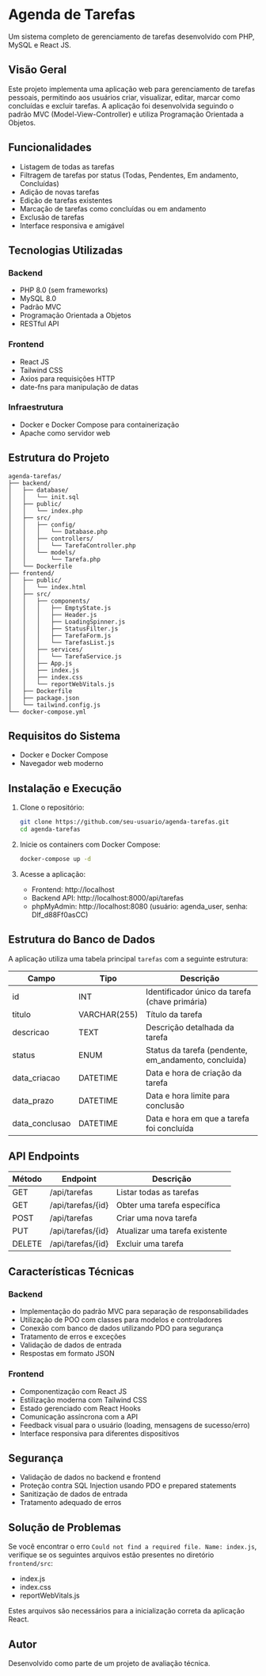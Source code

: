 # Agenda de Tarefas

Um sistema completo de gerenciamento de tarefas desenvolvido com PHP, MySQL e React JS.

## Visão Geral

Este projeto implementa uma aplicação web para gerenciamento de tarefas pessoais, permitindo aos usuários criar, visualizar, editar, marcar como concluídas e excluir tarefas. A aplicação foi desenvolvida seguindo o padrão MVC (Model-View-Controller) e utiliza Programação Orientada a Objetos.

## Funcionalidades

- Listagem de todas as tarefas
- Filtragem de tarefas por status (Todas, Pendentes, Em andamento, Concluídas)
- Adição de novas tarefas
- Edição de tarefas existentes
- Marcação de tarefas como concluídas ou em andamento
- Exclusão de tarefas
- Interface responsiva e amigável

## Tecnologias Utilizadas

### Backend
- PHP 8.0 (sem frameworks)
- MySQL 8.0
- Padrão MVC
- Programação Orientada a Objetos
- RESTful API

### Frontend
- React JS
- Tailwind CSS
- Axios para requisições HTTP
- date-fns para manipulação de datas

### Infraestrutura
- Docker e Docker Compose para containerização
- Apache como servidor web

## Estrutura do Projeto

```
agenda-tarefas/
├── backend/
│   ├── database/
│   │   └── init.sql
│   ├── public/
│   │   └── index.php
│   ├── src/
│   │   ├── config/
│   │   │   └── Database.php
│   │   ├── controllers/
│   │   │   └── TarefaController.php
│   │   └── models/
│   │       └── Tarefa.php
│   └── Dockerfile
├── frontend/
│   ├── public/
│   │   └── index.html
│   ├── src/
│   │   ├── components/
│   │   │   ├── EmptyState.js
│   │   │   ├── Header.js
│   │   │   ├── LoadingSpinner.js
│   │   │   ├── StatusFilter.js
│   │   │   ├── TarefaForm.js
│   │   │   └── TarefasList.js
│   │   ├── services/
│   │   │   └── TarefaService.js
│   │   ├── App.js
│   │   ├── index.js
│   │   ├── index.css
│   │   └── reportWebVitals.js
│   ├── Dockerfile
│   ├── package.json
│   └── tailwind.config.js
└── docker-compose.yml
```

## Requisitos do Sistema

- Docker e Docker Compose
- Navegador web moderno

## Instalação e Execução

1. Clone o repositório:
   ```bash
   git clone https://github.com/seu-usuario/agenda-tarefas.git
   cd agenda-tarefas
   ```

2. Inicie os containers com Docker Compose:
   ```bash
   docker-compose up -d
   ```

3. Acesse a aplicação:
   - Frontend: http://localhost
   - Backend API: http://localhost:8000/api/tarefas
   - phpMyAdmin: http://localhost:8080 (usuário: agenda_user, senha: Dlf_d88Ff0asCC)

## Estrutura do Banco de Dados

A aplicação utiliza uma tabela principal `tarefas` com a seguinte estrutura:

| Campo | Tipo | Descrição |
|-------|------|-----------|
| id | INT | Identificador único da tarefa (chave primária) |
| titulo | VARCHAR(255) | Título da tarefa |
| descricao | TEXT | Descrição detalhada da tarefa |
| status | ENUM | Status da tarefa (pendente, em_andamento, concluida) |
| data_criacao | DATETIME | Data e hora de criação da tarefa |
| data_prazo | DATETIME | Data e hora limite para conclusão |
| data_conclusao | DATETIME | Data e hora em que a tarefa foi concluída |

## API Endpoints

| Método | Endpoint | Descrição |
|--------|----------|-----------|
| GET | /api/tarefas | Listar todas as tarefas |
| GET | /api/tarefas/{id} | Obter uma tarefa específica |
| POST | /api/tarefas | Criar uma nova tarefa |
| PUT | /api/tarefas/{id} | Atualizar uma tarefa existente |
| DELETE | /api/tarefas/{id} | Excluir uma tarefa |

## Características Técnicas

### Backend

- Implementação do padrão MVC para separação de responsabilidades
- Utilização de POO com classes para modelos e controladores
- Conexão com banco de dados utilizando PDO para segurança
- Tratamento de erros e exceções
- Validação de dados de entrada
- Respostas em formato JSON

### Frontend

- Componentização com React JS
- Estilização moderna com Tailwind CSS
- Estado gerenciado com React Hooks
- Comunicação assíncrona com a API
- Feedback visual para o usuário (loading, mensagens de sucesso/erro)
- Interface responsiva para diferentes dispositivos

## Segurança

- Validação de dados no backend e frontend
- Proteção contra SQL Injection usando PDO e prepared statements
- Sanitização de dados de entrada
- Tratamento adequado de erros

## Solução de Problemas

Se você encontrar o erro `Could not find a required file. Name: index.js`, verifique se os seguintes arquivos estão presentes no diretório `frontend/src`:
- index.js
- index.css
- reportWebVitals.js

Estes arquivos são necessários para a inicialização correta da aplicação React.

## Autor

Desenvolvido como parte de um projeto de avaliação técnica. 